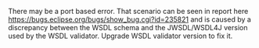 There may be a port based error.
That scenario can be seen in report here
https://bugs.eclipse.org/bugs/show_bug.cgi?id=235821 and is caused by a
discrepancy between the WSDL schema and the JWSDL/WSDL4J version used by the
WSDL validator.
Upgrade WSDL validator version to fix it.